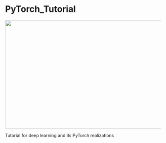 # PyTorch_Tutorial


<div align=center><img width="550" height="350" src="https://github.com/zheng992328/PyTorch_Tutorial/blob/master/figs/pytorch.png"/></div>
 
 Tutorial for deep learning and its PyTorch realizations
